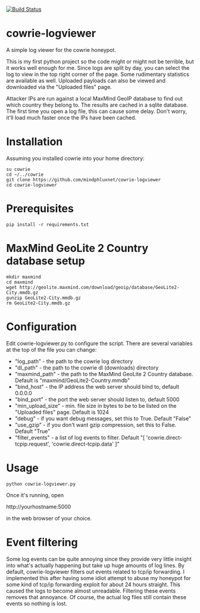 [![Build Status](https://travis-ci.org/mindphluxnet/cowrie-logviewer.svg?branch=master)](https://travis-ci.org/mindphluxnet/cowrie-logviewer)

# cowrie-logviewer

A simple log viewer for the cowrie honeypot.

This is my first python project so the code might or might not be terrible, but it works well 
enough for me. Since logs are split by day, you can select the log to view in the top right corner
of the page. Some rudimentary statistics are available as well. Uploaded payloads can also be
viewed and downloaded via the "Uploaded files" page.

Attacker IPs are run against a local MaxMind GeoIP database to find out which country they belong to. The results
are cached in a sqlite database. The first time you open a log file, this can cause some
delay. Don't worry, it'll load much faster once the IPs have been cached.

# Installation

Assuming you installed cowrie into your home directory:

```
su cowrie
cd ~/../cowrie
git clone https://github.com/mindphluxnet/cowrie-logviewer
cd cowrie-logviewer
```

# Prerequisites

```
pip install -r requirements.txt
```

# MaxMind GeoLite 2 Country database setup

```
mkdir maxmind
cd maxmind
wget http://geolite.maxmind.com/download/geoip/database/GeoLite2-City.mmdb.gz
gunzip GeoLite2-City.mmdb.gz
rm GeoLite2-City.mmdb.gz
```

# Configuration

Edit cowrie-logviewer.py to configure the script. There are several variables at the top of
the file you can change:

- "log_path" - the path to the cowrie log directory
- "dl_path" - the path to the cowrie dl (downloads) directory
- "maxmind_path" - the path to the MaxMind GeoLite 2 Country database. Default is "maxmind/GeoLite2-Country.mmdb"
- "bind_host" - the IP address the web server should bind to, default 0.0.0.0
- "bind_port" - the port the web server should listen to, default 5000
- "min_upload_size" - min. file size in bytes to be to be listed on the "Uploaded files" page. Default is 1024
- "debug" - if you want debug messages, set this to True. Default "False"
- "use_gzip" - if you don't want gzip compression, set this to False. Default "True"
- "filter_events" - a list of log events to filter. Default "[ 'cowrie.direct-tcpip.request', 'cowrie.direct-tcpip.data' ]"

# Usage

```
python cowrie-logviewer.py
```

Once it's running, open 

http://yourhostname:5000 

in the web browser of your choice.

# Event filtering

Some log events can be quite annoying since they provide very little insight into what's actually
happening but take up huge amounts of log lines. By default, cowrie-logviewer filters out
events related to tcp/ip forwarding. I implemented this after having some idiot attempt to
abuse my honeypot for some kind of tcp/ip forwarding exploit for about 24 hours straight. This
caused the logs to become almost unreadable. Filtering these events removes that annoyance.
Of course, the actual log files still contain these events so nothing is lost.
